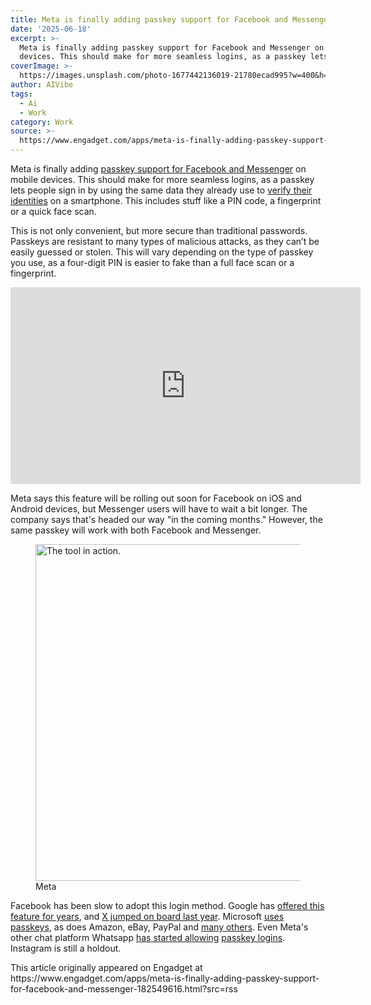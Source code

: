 ```yaml
---
title: Meta is finally adding passkey support for Facebook and Messenger
date: '2025-06-18'
excerpt: >-
  Meta is finally adding passkey support for Facebook and Messenger on mobile
  devices. This should make for more seamless logins, as a passkey lets peop...
coverImage: >-
  https://images.unsplash.com/photo-1677442136019-21780ecad995?w=400&h=200&fit=crop&auto=format
author: AIVibe
tags:
  - Ai
  - Work
category: Work
source: >-
  https://www.engadget.com/apps/meta-is-finally-adding-passkey-support-for-facebook-and-messenger-182549616.html?src=rss
---
```

<p>Meta is finally adding <a data-i13n="cpos:1;pos:1" href="https://about.fb.com/news/2025/06/introducing-passkeys-facebook-easier-sign-in/">passkey support for Facebook and Messenger</a> on mobile devices. This should make for more seamless logins, as a passkey lets people sign in by using the same data they already use to <a data-i13n="cpos:2;pos:1" href="https://www.engadget.com/cybersecurity/passwords-vs-passkeys-what-you-need-to-know-175322074.html">verify their identities</a> on a smartphone. This includes stuff like a PIN code, a fingerprint or a quick face scan.</p>
<p>This is not only convenient, but more secure than traditional passwords. Passkeys are resistant to many types of malicious attacks, as they can’t be easily guessed or stolen. This will vary depending on the type of passkey you use, as a four-digit PIN is easier to fake than a full face scan or a fingerprint.</p>
<span id="end-legacy-contents"></span><div id="81394ab8f6844ddc8cb048a058f683df"><iframe width="560" height="315" src="https://www.youtube.com/embed/L32d6g5W1Ds?si=Dgg3RxYbkAE_v--9" title="YouTube video player" frameborder="0" allowfullscreen></iframe></div>
<p>Meta says this feature will be rolling out soon for Facebook on iOS and Android devices, but Messenger users will have to wait a bit longer. The company says that&#39;s headed our way &quot;in the coming months.&quot; However, the same passkey will work with both Facebook and Messenger.&nbsp;</p>
<figure><img src="https://s.yimg.com/os/creatr-uploaded-images/2025-06/a79a1f80-4c6c-11f0-bb7a-f3fc62909208" data-crop-orig-src="https://s.yimg.com/os/creatr-uploaded-images/2025-06/a79a1f80-4c6c-11f0-bb7a-f3fc62909208" style="height:539px;width:615px;" alt="The tool in action." data-uuid="bba50989-26bb-3576-9361-00fad9b3c1be"><figcaption></figcaption><div class="photo-credit">Meta</div></figure>
<p>Facebook has been slow to adopt this login method. Google has <a data-i13n="cpos:3;pos:1" href="https://www.engadget.com/apps/google-passkeys-can-now-sync-across-devices-on-multiple-platforms-160056596.html">offered this feature for years</a>, and <a data-i13n="cpos:4;pos:1" href="https://www.engadget.com/social-media/x-adds-passkey-logins-for-android-users-231827149.html">X jumped on board last year</a>. Microsoft <a data-i13n="cpos:5;pos:1" href="https://www.engadget.com/you-can-finally-use-passkeys-to-sign-into-your-microsoft-account-155431241.html">uses passkeys</a>, as does Amazon, eBay, PayPal and <a data-i13n="cpos:6;pos:1" href="https://fidoalliance.org/engadget-playstation-now-supports-passkey-sign-ins/">many others</a>. Even Meta&#39;s other chat platform Whatsapp <a data-i13n="cpos:7;pos:1" href="https://www.engadget.com/whatsapp-is-enabling-passkey-support-on-ios-182527962.html">has started allowing</a> <a data-i13n="cpos:8;pos:1" href="https://www.engadget.com/whatsapp-debuts-passkey-logins-on-android-122036260.html">passkey logins</a>. Instagram is still a holdout.</p>This article originally appeared on Engadget at https://www.engadget.com/apps/meta-is-finally-adding-passkey-support-for-facebook-and-messenger-182549616.html?src=rss

